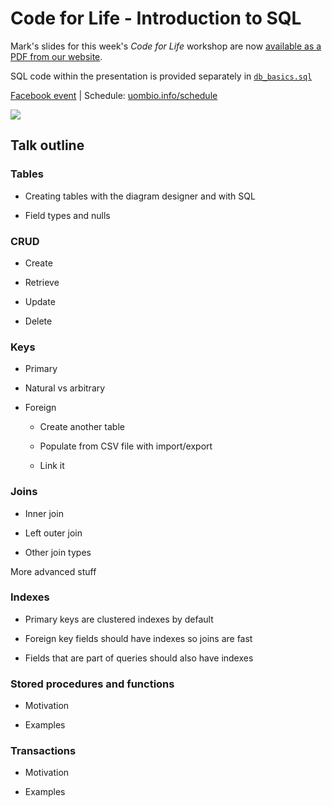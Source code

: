 # Code for Life - Introduction to SQL

Mark's slides for this week's _Code for Life_ workshop are now [available as a PDF from our website](http://uombio.info/docs/sql-intro.pdf).

SQL code within the presentation is provided separately in [`db_basics.sql`](https://github.com/UoMBioinfoSoc/sql_intro/blob/master/db_basics.sql)

[Facebook event](https://www.facebook.com/events/158390151182869/) | Schedule: [uombio.info/schedule](http://uombio.info/schedule)

[![](https://github.com/UoMBioinfoSoc/UoMBioinfoSoc.github.io/raw/master/assets/images/storage/cfl/2/banner.png)](http://uombio.info/docs/sql-intro.pdf)

## Talk outline

### Tables

-   Creating tables with the diagram designer and with SQL

-   Field types and nulls

### CRUD

-   Create

-   Retrieve

-   Update

-   Delete

### Keys

-   Primary

-   Natural vs arbitrary

-   Foreign

    -   Create another table

    -   Populate from CSV file with import/export

    -   Link it

### Joins

-   Inner join

-   Left outer join

-   Other join types

More advanced stuff

### Indexes

-   Primary keys are clustered indexes by default

-   Foreign key fields should have indexes so joins are fast

-   Fields that are part of queries should also have indexes

### Stored procedures and functions

-   Motivation

-   Examples

### Transactions

-   Motivation

-   Examples


